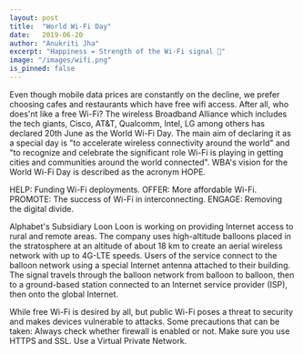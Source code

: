 ```yaml
---
layout: post
title:  "World Wi-Fi Day"
date:   2019-06-20
author: "Anukriti Jha"
excerpt: "Happiness = Strength of the Wi-Fi signal 🙂"
image: "/images/wifi.png"
is_pinned: false
---
```

Even though mobile data prices are constantly on the decline, we prefer choosing cafes and restaurants which have free wifi access.
After all, who does'nt like a free Wi-Fi?
The wireless Broadband Alliance which includes the tech giants, Cisco, AT&T, Qualcomm, Intel, LG among others has declared 20th June as the World Wi-Fi Day.
The main aim of declaring it as a special day is "to accelerate wireless connectivity around the world" and "to recognize and celebrate the significant role Wi-Fi is playing in getting cities and communities around the world connected".
WBA's vision for the World Wi-Fi Day is described as the acronym HOPE.

HELP: Funding Wi-Fi deployments.
OFFER: More affordable Wi-Fi.
PROMOTE: The success of Wi-Fi in interconnecting.
ENGAGE: Removing the digital divide.

Alphabet's Subsidiary Loon
Loon is working on providing Internet access to rural and remote areas. The company uses high-altitude balloons placed in the stratosphere at an altitude of about 18 km to create an aerial wireless network with up to 4G-LTE speeds. Users of the service connect to the balloon network using a special Internet antenna attached to their building. The signal travels through the balloon network from balloon to balloon, then to a ground-based station connected to an Internet service provider (ISP), then onto the global Internet.

While free Wi-Fi is desired by all, but public Wi-Fi poses a threat to security and makes devices vulnerable to attacks. Some precautions that can be taken:
Always check whether firewall is enabled or not.
Make sure you use HTTPS and SSL.
Use a Virtual Private Network.
